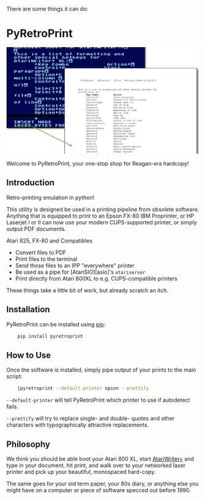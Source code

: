 There are some things it can do:


# PyRetroPrint

![PyRetroPrint, your Atari Print Button!](docs/px/doc2pdf.png)

Welcome to PyRetroPrint, your one-stop shop for Reagan-era hardcopy!

## Introduction

Retro-printing emulation in python!

This utility is designed be used in a printing pipeline from obsolete
software.  Anything that is equipped to print to an Epson FX-80 IBM
Proprinter, or HP Laserjet I or II can now use your modern CUPS-supported
printer, or simply output PDF documents.

Atari 825, FX-80 and Compatibles

* Convert files to PDF
* Print files to the terminal
* Send those files to an IPP "everywhere" printer
* Be used as a pipe for [AtariSIO][asio]'s `atariserver`
* Print directly from Atari 800XL to e.g. CUPS-compatible printers

These things take a little bit of work, but already scratch an itch.


## Installation

PyRetroPrint can be installed using [pip][pip]:
```bash
	pip install pyretroprint
```

## How to Use

Once the software is installed, simply pipe output of your prints to the
main script:

```bash
	|pyretroprint --default-printer epson --prettify
```

`--default-printer` will tell PyRetroPrint which printer to use if
autodetect fails.

`--prettify` will try to replace single- and double- quotes and other
characters with typographically attractive replacements.

## Philosophy

We think you should be able boot your Atari 800 XL, start
[AtariWriter+][awplus] and type in your document, hit print, and walk over
to your networked laser printer and pick up your beautiful, monospaced
hard-copy.

The same goes for your old term paper, your 80s diary, or anything else you
might have on a computer or piece of software specced out before 1990.

[awplus]:https://www.atarimagazines.com/compute/issue72/review_atariwriter_plus.php
[pip]:https://pypi.org/
